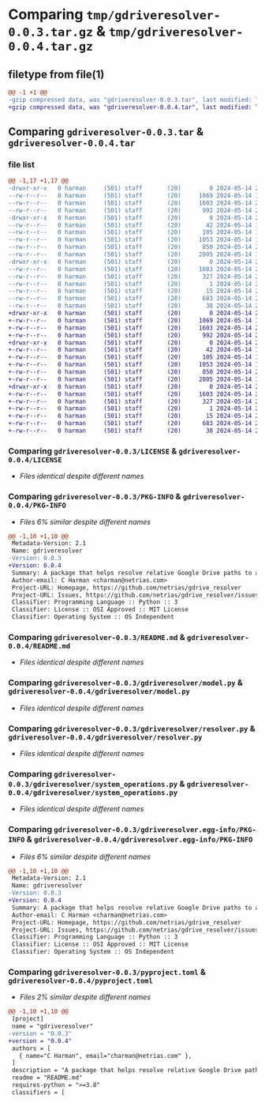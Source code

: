 # Comparing `tmp/gdriveresolver-0.0.3.tar.gz` & `tmp/gdriveresolver-0.0.4.tar.gz`

## filetype from file(1)

```diff
@@ -1 +1 @@
-gzip compressed data, was "gdriveresolver-0.0.3.tar", last modified: Tue May 14 21:07:59 2024, max compression
+gzip compressed data, was "gdriveresolver-0.0.4.tar", last modified: Tue May 14 21:09:11 2024, max compression
```

## Comparing `gdriveresolver-0.0.3.tar` & `gdriveresolver-0.0.4.tar`

### file list

```diff
@@ -1,17 +1,17 @@
-drwxr-xr-x   0 harman     (501) staff       (20)        0 2024-05-14 21:07:59.416762 gdriveresolver-0.0.3/
--rw-r--r--   0 harman     (501) staff       (20)     1069 2024-05-14 18:58:35.000000 gdriveresolver-0.0.3/LICENSE
--rw-r--r--   0 harman     (501) staff       (20)     1603 2024-05-14 21:07:59.416607 gdriveresolver-0.0.3/PKG-INFO
--rw-r--r--   0 harman     (501) staff       (20)      992 2024-05-14 20:57:44.000000 gdriveresolver-0.0.3/README.md
-drwxr-xr-x   0 harman     (501) staff       (20)        0 2024-05-14 21:07:59.415886 gdriveresolver-0.0.3/gdriveresolver/
--rw-r--r--   0 harman     (501) staff       (20)       42 2024-05-14 19:54:16.000000 gdriveresolver-0.0.3/gdriveresolver/__init__.py
--rw-r--r--   0 harman     (501) staff       (20)      105 2024-05-14 17:29:08.000000 gdriveresolver-0.0.3/gdriveresolver/exceptions.py
--rw-r--r--   0 harman     (501) staff       (20)     1053 2024-05-14 18:17:17.000000 gdriveresolver-0.0.3/gdriveresolver/model.py
--rw-r--r--   0 harman     (501) staff       (20)      850 2024-05-14 21:06:12.000000 gdriveresolver-0.0.3/gdriveresolver/resolver.py
--rw-r--r--   0 harman     (501) staff       (20)     2805 2024-05-14 19:26:42.000000 gdriveresolver-0.0.3/gdriveresolver/system_operations.py
-drwxr-xr-x   0 harman     (501) staff       (20)        0 2024-05-14 21:07:59.416462 gdriveresolver-0.0.3/gdriveresolver.egg-info/
--rw-r--r--   0 harman     (501) staff       (20)     1603 2024-05-14 21:07:59.000000 gdriveresolver-0.0.3/gdriveresolver.egg-info/PKG-INFO
--rw-r--r--   0 harman     (501) staff       (20)      327 2024-05-14 21:07:59.000000 gdriveresolver-0.0.3/gdriveresolver.egg-info/SOURCES.txt
--rw-r--r--   0 harman     (501) staff       (20)        1 2024-05-14 21:07:59.000000 gdriveresolver-0.0.3/gdriveresolver.egg-info/dependency_links.txt
--rw-r--r--   0 harman     (501) staff       (20)       15 2024-05-14 21:07:59.000000 gdriveresolver-0.0.3/gdriveresolver.egg-info/top_level.txt
--rw-r--r--   0 harman     (501) staff       (20)      683 2024-05-14 21:04:50.000000 gdriveresolver-0.0.3/pyproject.toml
--rw-r--r--   0 harman     (501) staff       (20)       38 2024-05-14 21:07:59.416801 gdriveresolver-0.0.3/setup.cfg
+drwxr-xr-x   0 harman     (501) staff       (20)        0 2024-05-14 21:09:11.527958 gdriveresolver-0.0.4/
+-rw-r--r--   0 harman     (501) staff       (20)     1069 2024-05-14 18:58:35.000000 gdriveresolver-0.0.4/LICENSE
+-rw-r--r--   0 harman     (501) staff       (20)     1603 2024-05-14 21:09:11.527799 gdriveresolver-0.0.4/PKG-INFO
+-rw-r--r--   0 harman     (501) staff       (20)      992 2024-05-14 20:57:44.000000 gdriveresolver-0.0.4/README.md
+drwxr-xr-x   0 harman     (501) staff       (20)        0 2024-05-14 21:09:11.527071 gdriveresolver-0.0.4/gdriveresolver/
+-rw-r--r--   0 harman     (501) staff       (20)       42 2024-05-14 19:54:16.000000 gdriveresolver-0.0.4/gdriveresolver/__init__.py
+-rw-r--r--   0 harman     (501) staff       (20)      105 2024-05-14 17:29:08.000000 gdriveresolver-0.0.4/gdriveresolver/exceptions.py
+-rw-r--r--   0 harman     (501) staff       (20)     1053 2024-05-14 18:17:17.000000 gdriveresolver-0.0.4/gdriveresolver/model.py
+-rw-r--r--   0 harman     (501) staff       (20)      850 2024-05-14 21:06:12.000000 gdriveresolver-0.0.4/gdriveresolver/resolver.py
+-rw-r--r--   0 harman     (501) staff       (20)     2805 2024-05-14 19:26:42.000000 gdriveresolver-0.0.4/gdriveresolver/system_operations.py
+drwxr-xr-x   0 harman     (501) staff       (20)        0 2024-05-14 21:09:11.527575 gdriveresolver-0.0.4/gdriveresolver.egg-info/
+-rw-r--r--   0 harman     (501) staff       (20)     1603 2024-05-14 21:09:11.000000 gdriveresolver-0.0.4/gdriveresolver.egg-info/PKG-INFO
+-rw-r--r--   0 harman     (501) staff       (20)      327 2024-05-14 21:09:11.000000 gdriveresolver-0.0.4/gdriveresolver.egg-info/SOURCES.txt
+-rw-r--r--   0 harman     (501) staff       (20)        1 2024-05-14 21:09:11.000000 gdriveresolver-0.0.4/gdriveresolver.egg-info/dependency_links.txt
+-rw-r--r--   0 harman     (501) staff       (20)       15 2024-05-14 21:09:11.000000 gdriveresolver-0.0.4/gdriveresolver.egg-info/top_level.txt
+-rw-r--r--   0 harman     (501) staff       (20)      683 2024-05-14 21:09:04.000000 gdriveresolver-0.0.4/pyproject.toml
+-rw-r--r--   0 harman     (501) staff       (20)       38 2024-05-14 21:09:11.527994 gdriveresolver-0.0.4/setup.cfg
```

### Comparing `gdriveresolver-0.0.3/LICENSE` & `gdriveresolver-0.0.4/LICENSE`

 * *Files identical despite different names*

### Comparing `gdriveresolver-0.0.3/PKG-INFO` & `gdriveresolver-0.0.4/PKG-INFO`

 * *Files 6% similar despite different names*

```diff
@@ -1,10 +1,10 @@
 Metadata-Version: 2.1
 Name: gdriveresolver
-Version: 0.0.3
+Version: 0.0.4
 Summary: A package that helps resolve relative Google Drive paths to absolute system paths that refer to the Google drive mount location.
 Author-email: C Harman <charman@netrias.com>
 Project-URL: Homepage, https://github.com/netrias/gdrive_resolver
 Project-URL: Issues, https://github.com/netrias/gdrive_resolver/issues
 Classifier: Programming Language :: Python :: 3
 Classifier: License :: OSI Approved :: MIT License
 Classifier: Operating System :: OS Independent
```

### Comparing `gdriveresolver-0.0.3/README.md` & `gdriveresolver-0.0.4/README.md`

 * *Files identical despite different names*

### Comparing `gdriveresolver-0.0.3/gdriveresolver/model.py` & `gdriveresolver-0.0.4/gdriveresolver/model.py`

 * *Files identical despite different names*

### Comparing `gdriveresolver-0.0.3/gdriveresolver/resolver.py` & `gdriveresolver-0.0.4/gdriveresolver/resolver.py`

 * *Files identical despite different names*

### Comparing `gdriveresolver-0.0.3/gdriveresolver/system_operations.py` & `gdriveresolver-0.0.4/gdriveresolver/system_operations.py`

 * *Files identical despite different names*

### Comparing `gdriveresolver-0.0.3/gdriveresolver.egg-info/PKG-INFO` & `gdriveresolver-0.0.4/gdriveresolver.egg-info/PKG-INFO`

 * *Files 6% similar despite different names*

```diff
@@ -1,10 +1,10 @@
 Metadata-Version: 2.1
 Name: gdriveresolver
-Version: 0.0.3
+Version: 0.0.4
 Summary: A package that helps resolve relative Google Drive paths to absolute system paths that refer to the Google drive mount location.
 Author-email: C Harman <charman@netrias.com>
 Project-URL: Homepage, https://github.com/netrias/gdrive_resolver
 Project-URL: Issues, https://github.com/netrias/gdrive_resolver/issues
 Classifier: Programming Language :: Python :: 3
 Classifier: License :: OSI Approved :: MIT License
 Classifier: Operating System :: OS Independent
```

### Comparing `gdriveresolver-0.0.3/pyproject.toml` & `gdriveresolver-0.0.4/pyproject.toml`

 * *Files 2% similar despite different names*

```diff
@@ -1,10 +1,10 @@
 [project]
 name = "gdriveresolver"
-version = "0.0.3"
+version = "0.0.4"
 authors = [
   { name="C Harman", email="charman@netrias.com" },
 ]
 description = "A package that helps resolve relative Google Drive paths to absolute system paths that refer to the Google drive mount location."
 readme = "README.md"
 requires-python = ">=3.8"
 classifiers = [
```

